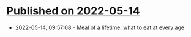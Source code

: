 # [Published on 2022-05-14](index.md)

* [2022-05-14, 09:57:08](https://news.ycombinator.com/item?id=31376420) - [Meal of a lifetime: what to eat at every age](https://www.theguardian.com/lifeandstyle/2022/may/14/meal-of-a-lifetime-what-to-eat-at-every-age)
